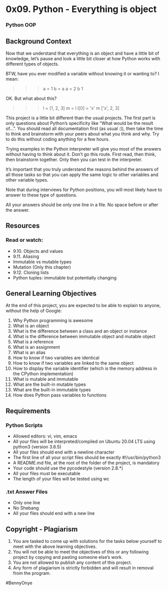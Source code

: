 # 0x09. Python - Everything is object
### Python OOP

## Background Context
Now that we understand that everything is an object and have a little bit of knowledge, let’s pause and look a little bit closer at how Python works with different types of objects.

BTW, have you ever modified a variable without knowing it or wanting to? I mean:


>>> a = 1
>>> b = a
>>> a = 2
>>> b
1
>>> 
OK. But what about this?


>>> l = [1, 2, 3]
>>> m = l
>>> l[0] = 'x'
>>> m
['x', 2, 3]
>>> 


This project is a little bit different than the usual projects. The first part is only questions about Python’s specificity like “What would be the result of…”. You should read all documentation first (as usual :)), then take the time to think and brainstorm with your peers about what you think and why. Try to do this without coding anything for a few hours.

Trying examples in the Python interpreter will give you most of the answers without having to think about it. Don’t go this route. First read, then think, then brainstorm together. Only then you can test in the interpreter.

It’s important that you truly understand the reasons behind the answers of all those tasks so that you can apply the same logic to other variables and other variable types.

Note that during interviews for Python positions, you will most likely have to answer to these type of questions.

All your answers should be only one line in a file. No space before or after the answer.

## Resources
### Read or watch:

* 9.10. Objects and values
* 9.11. Aliasing
* Immutable vs mutable types
* Mutation (Only this chapter)
* 9.12. Cloning lists
* Python tuples: immutable but potentially changing


## General Learning Objectives
At the end of this project, you are expected to be able to explain to anyone, without the help of Google:

1. Why Python programming is awesome
2. What is an object
3. What is the difference between a class and an object or instance
4. What is the difference between immutable object and mutable object
5. What is a reference
6. What is an assignment
7. What is an alias
8. How to know if two variables are identical
9. How to know if two variables are linked to the same object
10. How to display the variable identifier (which is the memory address in the CPython implementation)
11. What is mutable and immutable
12. What are the built-in mutable types
13. What are the built-in immutable types
14. How does Python pass variables to functions

## Requirements
### Python Scripts
* Allowed editors: vi, vim, emacs
* All your files will be interpreted/compiled on Ubuntu 20.04 LTS using python3 (version 3.8.5)
* All your files should end with a newline character
* The first line of all your script files should be exactly #!/usr/bin/python3
* A README.md file, at the root of the folder of the project, is mandatory
* Your code should use the pycodestyle (version 2.8.*)
* All your files must be executable
* The length of your files will be tested using wc

### .txt Answer Files
* Only one line
* No Shebang
* All your files should end with a new line

## Copyright - Plagiarism
1. You are tasked to come up with solutions for the tasks below yourself to meet with the above learning objectives.
2. You will not be able to meet the objectives of this or any following project by copying and pasting someone else’s work.
3. You are not allowed to publish any content of this project.
4. Any form of plagiarism is strictly forbidden and will result in removal from the program.

#BennyOnye
